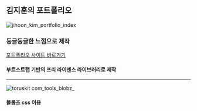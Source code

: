 ## 김지훈의 포트폴리오
![jihoon_kim_portfolio_index](https://user-images.githubusercontent.com/78772727/128680045-83aed67d-10c8-4617-97f8-194e21cbb6bf.png)

### 둥글둥글한 느낌으로 제작
[포트폴리오 사이트 바로가기](https://wlgnsld1108.github.io/jihoon_kim_portfolio/)

#### 부트스트랩 기반의 프리 라이센스 라이브러리로 제작
___
![toruskit com_tools_blobz_](https://user-images.githubusercontent.com/78772727/128680477-4f9b6c83-03b1-4e46-aa47-1c57c3c15ef6.png)
#### 블롭즈 css 이용
